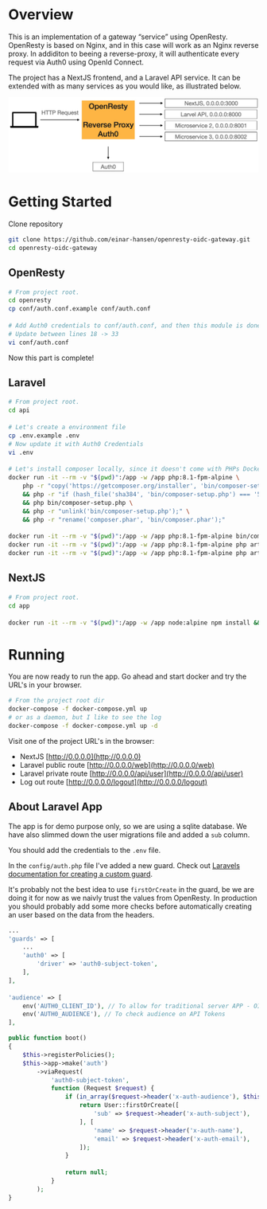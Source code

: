 # Overview
This is an implementation of a gateway “service” using OpenResty. OpenResty is based on Nginx, and in this case will work as an Nginx reverse proxy. In addiditon to beeing a reverse-proxy, it will authenticate every request via Auth0 using OpenId Connect.

The project has a NextJS frontend, and a Laravel API service. It can be extended with as many services as you would like, as illustrated below.

![Concept illustration](https://github.com/einar-hansen/openresty-oidc-gateway/blob/main/image.jpg?raw=true)


# Getting Started
Clone repository
```bash
git clone https://github.com/einar-hansen/openresty-oidc-gateway.git 
cd openresty-oidc-gateway
```

## OpenResty
```bash
# From project root.
cd openresty
cp conf/auth.conf.example conf/auth.conf

# Add Auth0 credentials to conf/auth.conf, and then this module is done
# Update between lines 18 -> 33
vi conf/auth.conf
```

Now this part is complete!

## Laravel
```bash
# From project root.
cd api

# Let's create a environment file
cp .env.example .env
# Now update it with Auth0 Credentials
vi .env

# Let's install composer locally, since it doesn't come with PHPs Docker Image
docker run -it --rm -v "$(pwd)":/app -w /app php:8.1-fpm-alpine \
    php -r "copy('https://getcomposer.org/installer', 'bin/composer-setup.php');" \
    && php -r "if (hash_file('sha384', 'bin/composer-setup.php') === '55ce33d7678c5a611085589f1f3ddf8b3c52d662cd01d4ba75c0ee0459970c2200a51f492d557530c71c15d8dba01eae') { echo 'Installer verified'; } else { echo 'Installer corrupt'; unlink('bin/composer-setup.php'); } echo PHP_EOL;" \
    && php bin/composer-setup.php \
    && php -r "unlink('bin/composer-setup.php');" \
    && php -r "rename('composer.phar', 'bin/composer.phar');" 

docker run -it --rm -v "$(pwd)":/app -w /app php:8.1-fpm-alpine bin/composer.phar install
docker run -it --rm -v "$(pwd)":/app -w /app php:8.1-fpm-alpine php artisan key:generate
docker run -it --rm -v "$(pwd)":/app -w /app php:8.1-fpm-alpine php artisan migrate
```

## NextJS
```bash
# From project root.
cd app

docker run -it --rm -v "$(pwd)":/app -w /app node:alpine npm install && next build
```

# Running

You are now ready to run the app. Go ahead and start docker and try the URL's in your browser.

```bash
# From the project root dir
docker-compose -f docker-compose.yml up
# or as a daemon, but I like to see the log
docker-compose -f docker-compose.yml up -d
```

Visit one of the project URL's in the browser:

- NextJS [http://0.0.0.0](http://0.0.0.0)
- Laravel public route [http://0.0.0.0/web](http://0.0.0.0/web)
- Laravel private route [http://0.0.0.0/api/user](http://0.0.0.0/api/user)
- Log out route [http://0.0.0.0/logout](http://0.0.0.0/logout)

## About Laravel App

The app is for demo purpose only, so we are using a sqlite database. We have also slimmed down the user migrations file and added a `sub` column. 

You should add the credentials to the `.env` file.

In the `config/auth.php` file I've added a new guard. Check out [Laravels documentation for creating a custom guard](https://laravel.com/docs/9.x/authentication#closure-request-guards). 

It's probably not the best idea to use `firstOrCreate` in the guard, be we are doing it for now as we naivly trust the values from OpenResty. In production you should probably add some more checks before automatically creating an user based on the data from the headers.
```php
...
'guards' => [
    ...
    'auth0' => [
        'driver' => 'auth0-subject-token',
    ],
],

'audience' => [
    env('AUTH0_CLIENT_ID'), // To allow for traditional server APP - OIDC
    env('AUTH0_AUDIENCE'), // To check audience on API Tokens
],
```


```php
public function boot()
{
    $this->registerPolicies();
    $this->app->make('auth')
        ->viaRequest(
            'auth0-subject-token',
            function (Request $request) {
                if (in_array($request->header('x-auth-audience'), $this->app['config']['auth']['audience'])) {
                    return User::firstOrCreate([
                        'sub' => $request->header('x-auth-subject'),
                    ], [
                        'name' => $request->header('x-auth-name'),
                        'email' => $request->header('x-auth-email'),
                    ]);
                }

                return null;
            }
        );
}
```
